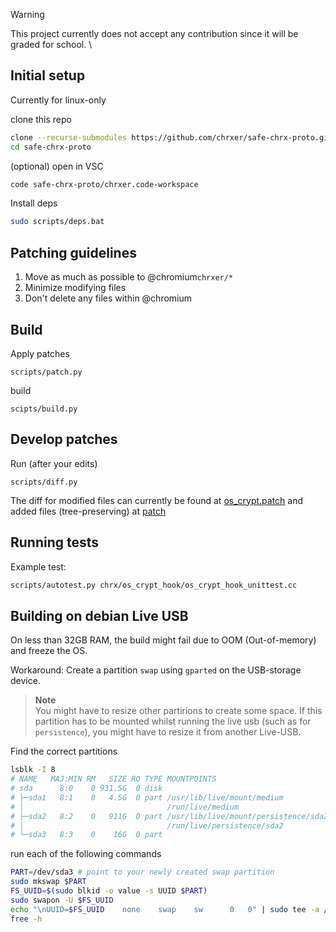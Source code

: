
> [!WARNING]  
> This project currently does not accept any contribution since it will be graded for school. \

## Initial setup
Currently for linux-only

clone this repo
```bash
clone --recurse-submodules https://github.com/chrxer/safe-chrx-proto.git
cd safe-chrx-proto
```

(optional) open in VSC
```bash
code safe-chrx-proto/chrxer.code-workspace
```

Install deps
```bash
sudo scripts/deps.bat
```

## Patching guidelines
1. Move as much as possible to @chromium`chrxer/*`
2. Minimize modifying files
3. Don't delete any files within @chromium

## Build
Apply patches
```
scripts/patch.py
```
build
```
scipts/build.py
```

## Develop patches
Run (after your edits)
```
scripts/diff.py
```

The diff for modified files can currently be found at [os_crypt.patch](os_crypt.patch) and added files (tree-preserving) at [patch](patch/)

## Running tests
Example test:
```bash
scripts/autotest.py chrx/os_crypt_hook/os_crypt_hook_unittest.cc
```

## Building on debian Live USB
On less than 32GB RAM, the build might fail due to OOM (Out-of-memory) and freeze the OS.

Workaround: Create a partition `swap` using `gparted` on the USB-storage device.

> **Note** \
> You might have to resize other partirions to create some space. If this partition has to be mounted whilst running the live usb (such as for `persistence`), you might have to resize it from another Live-USB.

Find the correct partitions
```bash
lsblk -I 8
# NAME   MAJ:MIN RM   SIZE RO TYPE MOUNTPOINTS
# sda      8:0    0 931.5G  0 disk 
# ├─sda1   8:1    0   4.5G  0 part /usr/lib/live/mount/medium
# │                                /run/live/medium
# ├─sda2   8:2    0   911G  0 part /usr/lib/live/mount/persistence/sda2
# │                                /run/live/persistence/sda2
# └─sda3   8:3    0    16G  0 part 
```

run each of the following commands
```bash
PART=/dev/sda3 # point to your newly created swap partition
sudo mkswap $PART
FS_UUID=$(sudo blkid -o value -s UUID $PART)
sudo swapon -U $FS_UUID
echo "\nUUID=$FS_UUID    none    swap    sw      0   0" | sudo tee -a /etc/fstab
free -h
```

